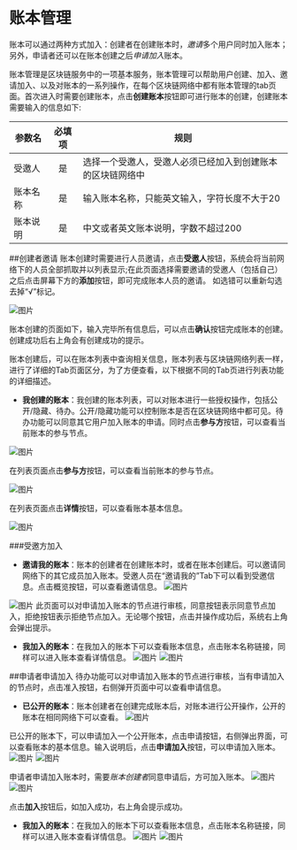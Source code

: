 # 账本管理
账本可以通过两种方式加入：创建者在创建账本时，*邀请*多个用户同时加入账本；另外，申请者还可以在账本创建之后*申请加入*账本。

账本管理是区块链服务中的一项基本服务，账本管理可以帮助用户创建、加入、邀请加入、以及对账本的一系列操作，在每个区块链网络中都有账本管理的tab页面。首次进入时需要创建账本，点击**创建账本**按钮即可进行账本的创建，创建账本需要输入的信息如下:

|参数名|	必填项|	规则|
|----------|:----------:|------|
|受邀人	|是	|选择一个受邀人，受邀人必须已经加入到创建账本的区块链网络中|
|账本名称	|是	|输入账本名称，只能英文输入，字符长度不大于20|
|账本说明	|是	|中文或者英文账本说明，字数不超过200|

##创建者邀请
账本创建时需要进行人员邀请，点击**受邀人**按钮，系统会将当前网络下的人员全部抓取并以列表显示;在此页面选择需要邀请的受邀人（包括自己）之后点击屏幕下方的**添加**按钮，即可完成账本人员的邀请。 如选错可以重新勾选去掉“√”标记。

![图片](../../../../../image/JD-Blockchain-Open-Platform/Getting-Started/Pic/netstatus_books_create_invited.jpg)

账本创建的页面如下，输入完毕所有信息后，可以点击**确认**按钮完成账本的创建。创建成功后右上角会有创建成功的提示。

账本创建后，可以在账本列表中查询相关信息，账本列表与区块链网络列表一样，进行了详细的Tab页面区分，为了方便查看，以下根据不同的Tab页进行列表功能的详细描述。

* **我创建的账本**：我创建的账本列表，可以对账本进行一些授权操作，包括公开/隐藏、待办。公开/隐藏功能可以控制账本是否在区块链网络中都可见。待办功能可以同意其它用户加入账本的申请。同时点击**参与方**按钮，可以查看当前账本的参与节点。

![图片](../../../../../image/JD-Blockchain-Open-Platform/Getting-Started/Pic/books_open.jpg)

在列表页面点击**参与方**按钮，可以查看当前账本的参与节点。

![图片](../../../../../image/JD-Blockchain-Open-Platform/Getting-Started/Pic/books_partner.jpg)

在列表页面点击**详情**按钮，可以查看账本基本信息。

![图片](../../../../../image/JD-Blockchain-Open-Platform/Getting-Started/Pic/books_detail.jpg)

###受邀方加入
* **邀请我的账本**：账本的创建者在创建账本时，或者在账本创建后。可以邀请同网络下的其它成员加入账本。受邀人员在“邀请我的”Tab下可以看到受邀信息。点击概览按钮，可以查看邀请信息。
![图片](../../../../../image/JD-Blockchain-Open-Platform/Getting-Started/Pic/books_inviteme_detail.jpg)

![图片](../../../../../image/JD-Blockchain-Open-Platform/Getting-Started/Pic/books_confirm.jpg)
此页面可以对申请加入账本的节点进行审核，同意按钮表示同意节点加入，拒绝按钮表示拒绝节点加入。无论哪个按钮，点击并操作成功后，系统右上角会弹出提示。

* **我加入的账本**：在我加入的账本下可以查看账本信息，点击账本名称链接，同样可以进入账本查看详情信息。
![图片](../../../../../image/JD-Blockchain-Open-Platform/Getting-Started/Pic/books_added_detail.jpg)
![图片](../../../../../image/JD-Blockchain-Open-Platform/Getting-Started/Pic/books_detail.jpg)


##申请者申请加入
待办功能可以对申请加入账本的节点进行审核，当有申请加入的节点时，点击准入按钮，右侧弹开页面中可以查看申请信息。

* **已公开的账本**：账本创建者在创建完成账本后，对账本进行公开操作，公开的账本在相同网络下可以查看。
![图片](../../../../../image/JD-Blockchain-Open-Platform/Getting-Started/Pic/books_open.jpg)

已公开的账本下，可以申请加入一个公开账本，点击申请按钮，右侧弹出界面，可以查看账本的基本信息。输入说明后，点击**申请加入**按钮，可以申请加入账本。
![图片](../../../../../image/JD-Blockchain-Open-Platform/Getting-Started/Pic/books_ask_add.jpg)
![图片](../../../../../image/JD-Blockchain-Open-Platform/Getting-Started/Pic/books_ask_add2.jpg)


申请者申请加入账本时，需要*账本创建者*同意申请后，方可加入账本。
![图片](../../../../../image/JD-Blockchain-Open-Platform/Getting-Started/Pic/books_tobedone.jpg)
![图片](../../../../../image/JD-Blockchain-Open-Platform/Getting-Started/Pic/books_permitordeny.jpg)

点击**加入**按钮后，如加入成功，右上角会提示成功。

* **我加入的账本**：在我加入的账本下可以查看账本信息，点击账本名称链接，同样可以进入账本查看详情信息。
![图片](../../../../../image/JD-Blockchain-Open-Platform/Getting-Started/Pic/books_added_detail.jpg)
![图片](../../../../../image/JD-Blockchain-Open-Platform/Getting-Started/Pic/books_detail.jpg)


